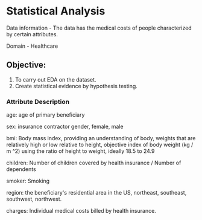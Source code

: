 #  Statistical Analysis
Data information - The data has the medical costs of people characterized by certain attributes. 

Domain - Healthcare

## Objective: 

1) To carry out EDA on the dataset. 
2) Create statistical evidence by hypothesis testing.


### Attribute Description

age: age of primary beneficiary

sex: insurance contractor gender, female, male

bmi: Body mass index, providing an understanding of body, weights that are relatively high or low relative to height, objective index of body weight (kg / m ^2) using the ratio of height to weight, ideally 18.5 to 24.9

children: Number of children covered by health insurance / Number of dependents

smoker: Smoking

region: the beneficiary's residential area in the US, northeast, southeast, southwest, northwest.

charges: Individual medical costs billed by health insurance.

